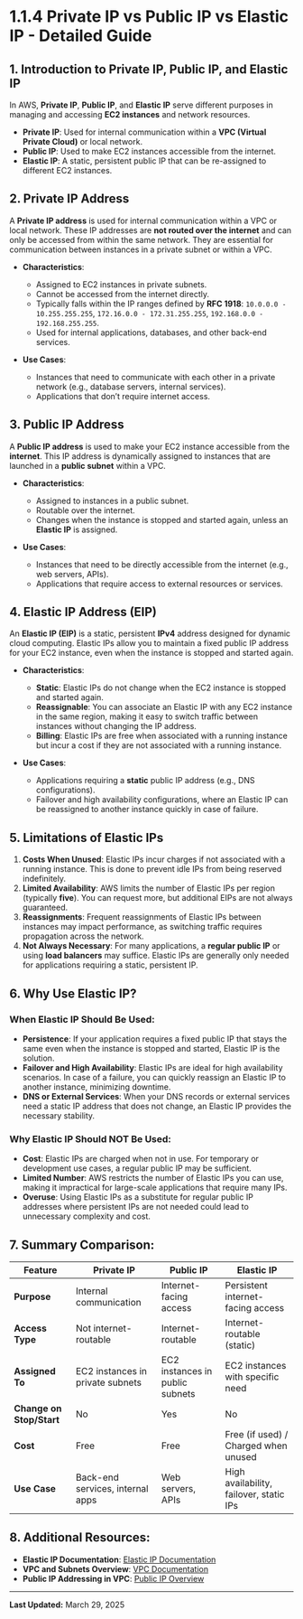 
# 1.1.4 Private IP vs Public IP vs Elastic IP - Detailed Guide

## 1. Introduction to Private IP, Public IP, and Elastic IP
In AWS, **Private IP**, **Public IP**, and **Elastic IP** serve different purposes in managing and accessing **EC2 instances** and network resources.

- **Private IP**: Used for internal communication within a **VPC (Virtual Private Cloud)** or local network.
- **Public IP**: Used to make EC2 instances accessible from the internet.
- **Elastic IP**: A static, persistent public IP that can be re-assigned to different EC2 instances.

## 2. Private IP Address
A **Private IP address** is used for internal communication within a VPC or local network. These IP addresses are **not routed over the internet** and can only be accessed from within the same network. They are essential for communication between instances in a private subnet or within a VPC.

- **Characteristics**:
  - Assigned to EC2 instances in private subnets.
  - Cannot be accessed from the internet directly.
  - Typically falls within the IP ranges defined by **RFC 1918**: `10.0.0.0 - 10.255.255.255`, `172.16.0.0 - 172.31.255.255`, `192.168.0.0 - 192.168.255.255`.
  - Used for internal applications, databases, and other back-end services.

- **Use Cases**:
  - Instances that need to communicate with each other in a private network (e.g., database servers, internal services).
  - Applications that don’t require internet access.

## 3. Public IP Address
A **Public IP address** is used to make your EC2 instance accessible from the **internet**. This IP address is dynamically assigned to instances that are launched in a **public subnet** within a VPC.

- **Characteristics**:
  - Assigned to instances in a public subnet.
  - Routable over the internet.
  - Changes when the instance is stopped and started again, unless an **Elastic IP** is assigned.

- **Use Cases**:
  - Instances that need to be directly accessible from the internet (e.g., web servers, APIs).
  - Applications that require access to external resources or services.

## 4. Elastic IP Address (EIP)
An **Elastic IP (EIP)** is a static, persistent **IPv4** address designed for dynamic cloud computing. Elastic IPs allow you to maintain a fixed public IP address for your EC2 instance, even when the instance is stopped and started again.

- **Characteristics**:
  - **Static**: Elastic IPs do not change when the EC2 instance is stopped and started again.
  - **Reassignable**: You can associate an Elastic IP with any EC2 instance in the same region, making it easy to switch traffic between instances without changing the IP address.
  - **Billing**: Elastic IPs are free when associated with a running instance but incur a cost if they are not associated with a running instance.

- **Use Cases**:
  - Applications requiring a **static** public IP address (e.g., DNS configurations).
  - Failover and high availability configurations, where an Elastic IP can be reassigned to another instance quickly in case of failure.

## 5. Limitations of Elastic IPs
1. **Costs When Unused**: Elastic IPs incur charges if not associated with a running instance. This is done to prevent idle IPs from being reserved indefinitely.
2. **Limited Availability**: AWS limits the number of Elastic IPs per region (typically **five**). You can request more, but additional EIPs are not always guaranteed.
3. **Reassignments**: Frequent reassignments of Elastic IPs between instances may impact performance, as switching traffic requires propagation across the network.
4. **Not Always Necessary**: For many applications, a **regular public IP** or using **load balancers** may suffice. Elastic IPs are generally only needed for applications requiring a static, persistent IP.

## 6. Why Use Elastic IP?
### **When Elastic IP Should Be Used**:
- **Persistence**: If your application requires a fixed public IP that stays the same even when the instance is stopped and started, Elastic IP is the solution.
- **Failover and High Availability**: Elastic IPs are ideal for high availability scenarios. In case of a failure, you can quickly reassign an Elastic IP to another instance, minimizing downtime.
- **DNS or External Services**: When your DNS records or external services need a static IP address that does not change, an Elastic IP provides the necessary stability.

### **Why Elastic IP Should NOT Be Used**:
- **Cost**: Elastic IPs are charged when not in use. For temporary or development use cases, a regular public IP may be sufficient.
- **Limited Number**: AWS restricts the number of Elastic IPs you can use, making it impractical for large-scale applications that require many IPs.
- **Overuse**: Using Elastic IPs as a substitute for regular public IP addresses where persistent IPs are not needed could lead to unnecessary complexity and cost.

## 7. Summary Comparison:

| Feature             | Private IP               | Public IP                | Elastic IP            |
|---------------------|--------------------------|--------------------------|-----------------------|
| **Purpose**         | Internal communication   | Internet-facing access   | Persistent internet-facing access |
| **Access Type**     | Not internet-routable    | Internet-routable        | Internet-routable (static) |
| **Assigned To**     | EC2 instances in private subnets | EC2 instances in public subnets | EC2 instances with specific need |
| **Change on Stop/Start** | No                     | Yes                      | No                    |
| **Cost**            | Free                     | Free                     | Free (if used) / Charged when unused |
| **Use Case**        | Back-end services, internal apps | Web servers, APIs        | High availability, failover, static IPs |

## 8. Additional Resources:
- **Elastic IP Documentation**: [Elastic IP Documentation](https://docs.aws.amazon.com/AWSEC2/latest/UserGuide/ElasticIP.html)
- **VPC and Subnets Overview**: [VPC Documentation](https://docs.aws.amazon.com/vpc/latest/userguide/VPC_Subnets.html)
- **Public IP Addressing in VPC**: [Public IP Overview](https://docs.aws.amazon.com/AWSEC2/latest/UserGuide/using-key-pairs.html)

---

**Last Updated:** March 29, 2025
